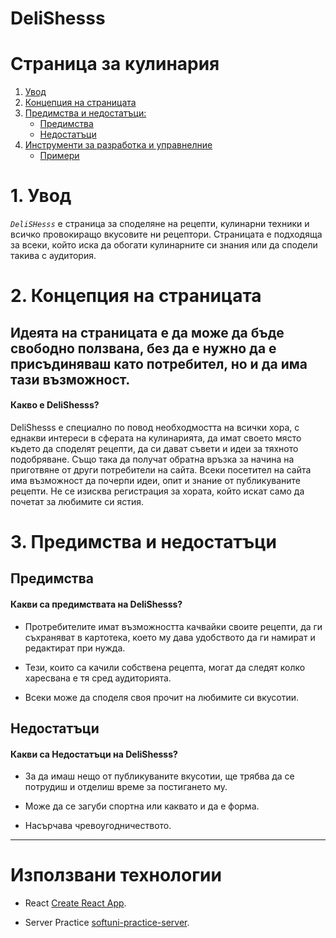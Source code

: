 # DeliShesss #

# Страница за кулинария # 

1. [Увод](#1-увод)
2. [Концепция на страницата](#2-концепция-на-страницата)
3. [Предимства и недостатъци:](#3-предимства-и-недостатъци)
   * [Предимства](#предимства)
   * [Недостатъци](#недостатъци)
4. [Инструменти за разработка и управнелние](#4-инструменти-за-разработка-и-управнелние)
   * [Примери](#примери)


# 1. Увод #

*`DeliSHesss`* е страница за споделяне на рецепти, кулинарни техники и всичко провокиращо вкусовите ни рецептори. Страницата е подходяща за всеки, който иска да обогати кулинарните си знания или да сподели такива с аудитория.

# 2. Концепция на страницата #

## Идеята на страницата е да може да бъде свободно ползвана, без да е нужно да е присъдиняваш като потребител, но и да има тази възможност. ## 

#### Какво е DeliShesss? ####

DeliShesss е специално по повод необходмостта на всички хора, с еднакви интереси в сферата на кулинарията, да имат своето място където да споделят рецепти, да си дават съвети и идеи за тяхното подобряване. Също така да получат обратна връзка за начина на приготвяне от други потребители на сайта. 
Всеки посетител на сайта има възможност да почерпи идеи, опит и знание от публикуваните рецепти. Не се изисква регистрация за хората, който искат само да почетат за любимите си ястия. 

# 3. Предимства и недостатъци #

## Предимства ##

#### Какви са предимствата на DeliShesss? ###

* Протребителите имат възможността качвайки своите рецепти, да ги съхраняват в картотека, което му дава удобството да ги намират и редактират при нужда.

* Тези, които са качили собствена рецепта, могат да следят колко харесвана е тя сред аудиторията.

* Всеки може да споделя своя прочит на любимите си вкусотии.


## Недостатъци ##

#### Какви са Недостатъци на DeliShesss? ###

* За да имаш нещо от публикуваните вкусотии, ще трябва да се потрудиш и отделиш време за постигането му.

* Може да се загуби спортна или каквато и да е форма.

* Насърчава чревоугодничеството.

---

# Използвани технологии #

* React [Create React App](https://github.com/facebook/create-react-app).

* Server Practice [softuni-practice-server](https://github.com/softuni-practice-server/softuni-practice-server).

